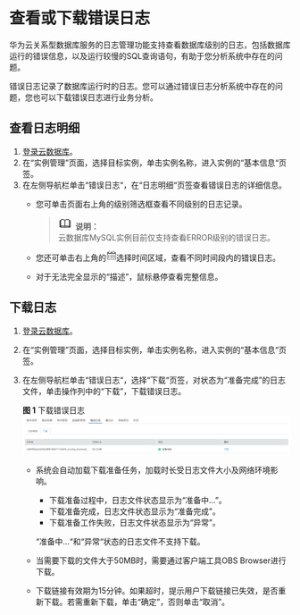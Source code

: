 # 查看或下载错误日志<a name="zh-cn_topic_error_log"></a>

华为云关系型数据库服务的日志管理功能支持查看数据库级别的日志，包括数据库运行的错误信息，以及运行较慢的SQL查询语句，有助于您分析系统中存在的问题。

错误日志记录了数据库运行时的日志。您可以通过错误日志分析系统中存在的问题，您也可以下载错误日志进行业务分析。

## 查看日志明细<a name="s709632a0b9ab4a63992268328887e81c"></a>

1.  [登录云数据库](https://support.huaweicloud.com/qs-rds/rds_login.html)。
2.  在“实例管理”页面，选择目标实例，单击实例名称，进入实例的“基本信息“页签。
3.  在左侧导航栏单击“错误日志“，在“日志明细“页签查看错误日志的详细信息。
    -   您可单击页面右上角的级别筛选框查看不同级别的日志记录。

        >![](public_sys-resources/icon-note.gif) **说明：**   
        >云数据库MySQL实例目前仅支持查看ERROR级别的错误日志。  

    -   您还可单击右上角的![](figures/查看错误日志.png)选择时间区域，查看不同时间段内的错误日志。
    -   对于无法完全显示的“描述”，鼠标悬停查看完整信息。


## 下载日志<a name="section20137112617274"></a>

1.  [登录云数据库](https://support.huaweicloud.com/qs-rds/rds_login.html)。
2.  在“实例管理”页面，选择目标实例，单击实例名称，进入实例的“基本信息“页签。
3.  在左侧导航栏单击“错误日志“，选择“下载“页签，对状态为“准备完成”的日志文件，单击操作列中的“下载”，下载错误日志。

    **图 1**  下载错误日志<a name="fig176092033129"></a>  
    ![](figures/下载错误日志.png "下载错误日志")

    -   系统会自动加载下载准备任务，加载时长受日志文件大小及网络环境影响。

        -   下载准备过程中，日志文件状态显示为“准备中...”。
        -   下载准备完成，日志文件状态显示为“准备完成”。
        -   下载准备工作失败，日志文件状态显示为“异常”。

        “准备中...“和“异常“状态的日志文件不支持下载。

    -   当需要下载的文件大于50MB时，需要通过客户端工具OBS Browser进行下载。
    -   下载链接有效期为15分钟。如果超时，提示用户下载链接已失效，是否重新下载。若需重新下载，单击“确定”，否则单击“取消”。


